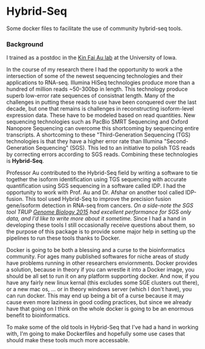 # Hybrid-Seq
Some docker files to facilitate the use of community hybrid-seq tools.

### Background
I trained as a postdoc in the [Kin Fai Au lab](https://www.healthcare.uiowa.edu/labs/au/) at the University of Iowa.

In the course of my research there I had the opportunity to work a the intersection of some of the newest sequencing technologies and their applications to RNA-seq. Illumina HiSeq technologies produce more than a hundred of million reads ~50-300bp in length. This technology produce superb low-error rate sequences of consistnat length. Many of the challenges in putting these reads to use have been conquered over the last decade, but one that remains is challenges in reconstructing isoform-level expression data.  These have to be modeled based on read quantities. New sequencing technologies such as PacBio SMRT Sequencing and Oxford Nanopore Sequencing can overcome this shortcoming by sequencing entire transcripts. A shortcoming to these "Third-Generation Sequencing (TGS) technologies is that they have a higher error rate than Illumina "Second-Generation Sequencing" (SGS).  This led to an initiative to polish TGS reads by correcting errors according to SGS reads. Combining these technologies is **Hybrid-Seq**.

Professor Au contributed to the Hybrid-Seq field by writing a software to tie together the isoform identification using TGS sequencing with accurate quantification using SGS sequencing in a software called IDP.  I had the opportunity to work with Prof. Au and Dr. Afshar on another tool called IDP-fusion.  This tool used Hybrid-Seq to improve the precision fusion gene/isoform detection in RNA-seq from cancers. *On a side-note the SGS tool TRUP [Genome Biology 2015](https://doi.org/10.1186/s13059-014-0558-0) had excellent performance for SGS only data, and I'd like to write more about it sometime.* Since I had a hand in developing these tools I still occasionally receive questions about them, so the purpose of this package is to provide some major help in setting up the pipelines to run these tools thanks to Docker.

Docker is going to be both a blessing and a curse to the bioinformatics community.  For ages many published softwares for niche areas of study have problems running in other researchers enviornments.  Docker provides a solution, because in theory if you can wrestle it into a Docker image, you should be all set to run it on any platform supporting docker.  And now, if you have any fairly new linux kernal (this excludes some SGE clusters out there), or a new mac os, ... or in theory windows server (which I don't have), you can run docker. This may end up being a bit of a curse because it may cause even more laziness in good coding practices, but since we already have that going on I think on the whole docker is going to be an enormous benefit to bioinformatics.  

To make some of the old tools in Hybrid-Seq that I've had a hand in working with, I'm going to make Dockerfiles and hopefully some use cases that should make these tools much more accessable. 
